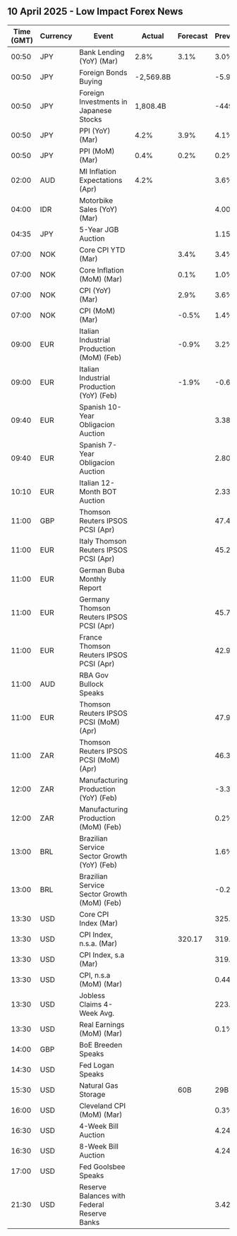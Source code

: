 ## 10 April 2025 - Low Impact Forex News

| Time (GMT) | Currency | Event | Actual | Forecast | Previous |
|------|----------|-------|--------|----------|----------|
| 00:50 | JPY | Bank Lending (YoY) (Mar) | 2.8% | 3.1% | 3.0% |
| 00:50 | JPY | Foreign Bonds Buying | -2,569.8B |  | -5.9B |
| 00:50 | JPY | Foreign Investments in Japanese Stocks | 1,808.4B |  | -449.8B |
| 00:50 | JPY | PPI (YoY) (Mar) | 4.2% | 3.9% | 4.1% |
| 00:50 | JPY | PPI (MoM) (Mar) | 0.4% | 0.2% | 0.2% |
| 02:00 | AUD | MI Inflation Expectations (Apr) | 4.2% |  | 3.6% |
| 04:00 | IDR | Motorbike Sales (YoY) (Mar) |  |  | 4.00% |
| 04:35 | JPY | 5-Year JGB Auction |  |  | 1.157% |
| 07:00 | NOK | Core CPI YTD (Mar) |  | 3.4% | 3.4% |
| 07:00 | NOK | Core Inflation (MoM) (Mar) |  | 0.1% | 1.0% |
| 07:00 | NOK | CPI (YoY) (Mar) |  | 2.9% | 3.6% |
| 07:00 | NOK | CPI (MoM) (Mar) |  | -0.5% | 1.4% |
| 09:00 | EUR | Italian Industrial Production (MoM) (Feb) |  | -0.9% | 3.2% |
| 09:00 | EUR | Italian Industrial Production (YoY) (Feb) |  | -1.9% | -0.6% |
| 09:40 | EUR | Spanish 10-Year Obligacion Auction |  |  | 3.382% |
| 09:40 | EUR | Spanish 7-Year Obligacion Auction |  |  | 2.809% |
| 10:10 | EUR | Italian 12-Month BOT Auction |  |  | 2.337% |
| 11:00 | GBP | Thomson Reuters IPSOS PCSI (Apr) |  |  | 47.4 |
| 11:00 | EUR | Italy Thomson Reuters IPSOS PCSI (Apr) |  |  | 45.22 |
| 11:00 | EUR | German Buba Monthly Report |  |  |  |
| 11:00 | EUR | Germany Thomson Reuters IPSOS PCSI (Apr) |  |  | 45.74 |
| 11:00 | EUR | France Thomson Reuters IPSOS PCSI (Apr) |  |  | 42.90 |
| 11:00 | AUD | RBA Gov Bullock Speaks |  |  |  |
| 11:00 | EUR | Thomson Reuters IPSOS PCSI (MoM) (Apr) |  |  | 47.92 |
| 11:00 | ZAR | Thomson Reuters IPSOS PCSI (MoM) (Apr) |  |  | 46.35 |
| 12:00 | ZAR | Manufacturing Production (YoY) (Feb) |  |  | -3.3% |
| 12:00 | ZAR | Manufacturing Production (MoM) (Feb) |  |  | 0.2% |
| 13:00 | BRL | Brazilian Service Sector Growth (YoY) (Feb) |  |  | 1.6% |
| 13:00 | BRL | Brazilian Service Sector Growth (MoM) (Feb) |  |  | -0.2% |
| 13:30 | USD | Core CPI Index (Mar) |  |  | 325.48 |
| 13:30 | USD | CPI Index, n.s.a. (Mar) |  | 320.17 | 319.08 |
| 13:30 | USD | CPI Index, s.a (Mar) |  |  | 319.78 |
| 13:30 | USD | CPI, n.s.a (MoM) (Mar) |  |  | 0.44% |
| 13:30 | USD | Jobless Claims 4-Week Avg. |  |  | 223.00K |
| 13:30 | USD | Real Earnings (MoM) (Mar) |  |  | 0.1% |
| 14:00 | GBP | BoE Breeden Speaks |  |  |  |
| 14:30 | USD | Fed Logan Speaks |  |  |  |
| 15:30 | USD | Natural Gas Storage |  | 60B | 29B |
| 16:00 | USD | Cleveland CPI (MoM) (Mar) |  |  | 0.3% |
| 16:30 | USD | 4-Week Bill Auction |  |  | 4.240% |
| 16:30 | USD | 8-Week Bill Auction |  |  | 4.240% |
| 17:00 | USD | Fed Goolsbee Speaks |  |  |  |
| 21:30 | USD | Reserve Balances with Federal Reserve Banks |  |  | 3.427T |
